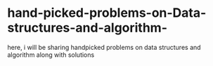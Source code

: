 # hand-picked-problems-on-Data-structures-and-algorithm-
here, i  will be sharing  handpicked  problems on  data structures and algorithm  along with solutions 
